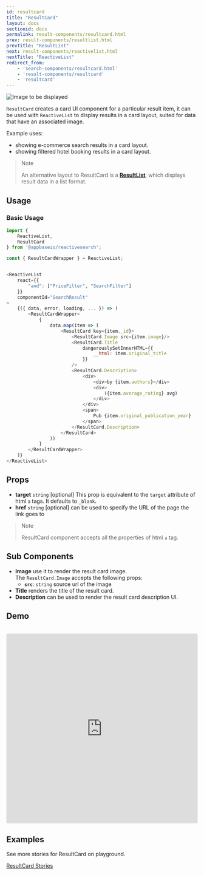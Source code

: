 ```yaml
---
id: resultcard
title: "ResultCard"
layout: docs
sectionid: docs
permalink: result-components/resultcard.html
prev: result-components/resultlist.html
prevTitle: "ResultList"
next: result-components/reactivelist.html
nextTitle: "ReactiveList"
redirect_from:
    - 'search-components/resultcard.html'
    - 'result-components/resultcard'
    - 'resultcard'
---
```


![Image to be displayed](https://i.imgur.com/KnrGoRk.png)

`ResultCard` creates a card UI component for a particular result item, it can be used with `ReactiveList` to display results in a card layout, suited for data that have an associated image.

Example uses:

* showing e-commerce search results in a card layout.
* showing filtered hotel booking results in a card layout.

> Note
>
> An alternative layout to ResultCard is a [**ResultList**](/search-components/resultlist.html), which displays result data in a list format.

## Usage

### Basic Usage

```js
import {
    ReactiveList,
    ResultCard
} from '@appbaseio/reactivesearch';

const { ResultCardWrapper } = ReactiveList;


<ReactiveList
    react={{
        "and": ["PriceFilter", "SearchFilter"]
    }}
    componentId="SearchResult"
>
    {({ data, error, loading, ... }) => (
        <ResultCardWrapper>
            {
                data.map(item => (
                    <ResultCard key={item._id}>
                        <ResultCard.Image src={item.image}/>
                        <ResultCard.Title
                            dangerouslySetInnerHTML={{
                                __html: item.original_title
                            }}
                        />
                        <ResultCard.Description>
                            <div>
                                <div>by {item.authors}</div>
                                <div>
                                    ({item.average_rating} avg)
                                </div>
                            </div>
                            <span>
                                Pub {item.original_publication_year}
                            </span>
                        </ResultCard.Description>
                    </ResultCard>
                ))
            }
        </ResultCardWrapper>
    )}
</ReactiveList>
```

## Props
- **target** `string` [optional]
    This prop is equivalent to the `target` attribute of html `a` tags. It defaults to `_blank`.
- **href** `string` [optional]
    can be used to specify the URL of the page the link goes to

> Note
>
> ResultCard component accepts all the properties of html `a` tag.

## Sub Components
- **Image**
    use it to render the result card image.
    <br/>
    The `ResultCard.Image` accepts the following props:
    - **`src`**: `string`
        source url of the image
- **Title**
    renders the title of the result card.
- **Description**
    can be used to render the result card description UI.

## Demo

<br />

<iframe src="https://codesandbox.io/embed/github/appbaseio/reactivesearch/tree/next/packages/web/examples/ResultCard" style="width:100%; height:500px; border:0; border-radius: 4px; overflow:hidden;" sandbox="allow-modals allow-forms allow-popups allow-scripts allow-same-origin"></iframe>

## Examples

See more stories for ResultCard on playground.

<a href="https://opensource.appbase.io/playground/?selectedKind=Result%20components%2FResultCard" target="_blank">ResultCard Stories</a>
